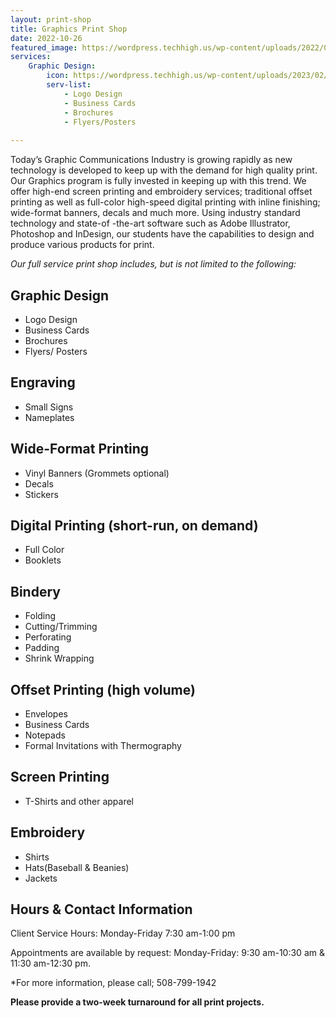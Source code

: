 ```yaml
---
layout: print-shop
title: Graphics Print Shop
date: 2022-10-26
featured_image: https://wordpress.techhigh.us/wp-content/uploads/2022/04/neven-krcmarek-V4EOZj7g1gw-unsplash-1.jpg
services:
    Graphic Design: 
        icon: https://wordpress.techhigh.us/wp-content/uploads/2023/02/Untitled-design-2.png
        serv-list:
            - Logo Design
            - Business Cards
            - Brochures
            - Flyers/Posters
    
---
```



Today’s Graphic Communications Industry is growing rapidly as new technology is developed to keep up with the demand for high quality print. Our Graphics program is fully invested in keeping up with this trend. We offer high-end screen printing and embroidery services; traditional offset printing as well as full-color high-speed digital printing with inline finishing; wide-format banners, decals and much more. Using industry standard technology and state-of -the-art software such as Adobe Illustrator, Photoshop and InDesign, our students have the capabilities to design and produce various products for print.

*Our full service print shop includes, but is not limited to the following:*

<div class="col-2" markdown="1">

## Graphic Design 
- Logo Design
- Business Cards
- Brochures
- Flyers/ Posters

## Engraving
- Small Signs
- Nameplates

## Wide-Format Printing
- Vinyl Banners (Grommets optional)
- Decals
- Stickers 

## Digital Printing (short-run, on demand)
- Full Color
- Booklets

## Bindery
- Folding
- Cutting/Trimming
- Perforating
- Padding
- Shrink Wrapping

## Offset Printing (high volume)
- Envelopes
- Business Cards
- Notepads
- Formal Invitations with Thermography

## Screen Printing
- T-Shirts and other apparel

## Embroidery
- Shirts
- Hats(Baseball & Beanies)
- Jackets

</div>

## Hours & Contact Information

Client Service Hours: 
Monday-Friday 7:30 am-1:00 pm

Appointments are available by request: 
Monday-Friday: 9:30 am-10:30 am & 11:30 am-12:30 pm.

*For more information, please call; 508-799-1942

**Please provide a two-week turnaround for all print projects.**